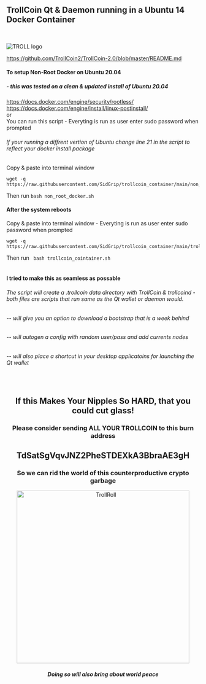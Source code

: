 ## **TrollCoin Qt & Daemon running in a Ubuntu 14 Docker Container**
<br>

![TROLL logo](https://avatars2.githubusercontent.com/u/16044831?v=3&u=c30f9a963a650436d286920035513bc94828d560&s=140)

https://github.com/TrollCoin2/TrollCoin-2.0/blob/master/README.md
<br>
#### To setup Non-Root Docker on Ubuntu 20.04
##### - this was tested on a clean & updated install of Ubuntu 20.04
https://docs.docker.com/engine/security/rootless/
<br>
https://docs.docker.com/engine/install/linux-postinstall/
<br>
or
<br>
You can run this script - Everyting is run as user enter sudo password when prompted
###### If your running a diffrent vertion of Ubuntu change line 21 in the script to reflect your docker install package
Copy & paste into terminal window
```
wget -q https://raw.githubusercontent.com/SidGrip/trollcoin_container/main/non_root_docker.sh
```
Then run ```bash non_root_docker.sh``` 
<br>
#### After the system reboots
Copy & paste into terminal window - Everyting is run as user enter sudo password when prompted
```
wget -q https://raw.githubusercontent.com/SidGrip/trollcoin_container/main/trollcoin_cointainer.sh
```
Then run ``` bash trollcoin_cointainer.sh``` 
<br>
<br>
#### I tried to make this as seamless as possable
###### The script will create a .trollcoin data directory with TrollCoin & trollcoind - both files are scripts that run same as the Qt wallet or daemon would.
###### -- will give you an option to download a bootstrap that is a week behind
###### -- will autogen a config with random user/pass and add currents nodes
###### -- will also place a shortcut in your desktop applicatoins for launching the Qt wallet
<br>
<h2 align="center">If this Makes Your Nipples So HARD, that you could cut glass!</h2>
<h3 align="center">Please consider sending ALL YOUR TROLLCOIN to this burn address</h3>
<h2 align="center">TdSatSgVqvJNZ2PheSTDEXkA3BbraAE3gH</h2>
<h3 align="center">So we can rid the world of this counterproductive crypto garbage</h3>
<p align="center">
  <img width="450" src="https://media1.tenor.com/images/7a13ea9d38f091d68125ad13763d5721/tenor.gif?itemid=16217383" alt="TrollRoll">
</p>
<h5 align="center">Doing so will also bring about world peace</h5>
